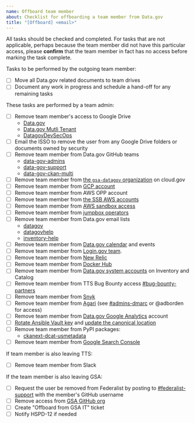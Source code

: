 ```yaml
---
name: Offboard team member
about: Checklist for offboarding a team member from Data.gov
title: "[Offboard] <email>"
---
```

All tasks should be checked and completed. For tasks that are not applicable, perhaps because the team member did not have this particular access, please **confirm** that the team member in fact has no access before marking the task complete.

Tasks to be performed by the outgoing team member:

- [ ] Move all Data.gov related documents to team drives
- [ ] Document any work in progress and schedule a hand-off for any remaining tasks

These tasks are performed by a team admin:

- [ ] Remove team member's access to Google Drive
  - [Data.gov](https://drive.google.com/drive/folders/0AMRwhrSyJ5R4Uk9PVA)
  - [Data.gov Mutli Tenant](https://drive.google.com/drive/folders/0ALb0g1S27SJPUk9PVA)
  - [DatagovDevSecOps](https://drive.google.com/drive/folders/1Ac1dUmzTLTsDv8A8TSyLzrXo1a7hm4NF)
- [ ] Email the ISSO to remove the user from any Google Drive folders or documents owned by security
- [ ] Remove team member from Data.gov GitHub teams
  - [data-gov-admins](https://github.com/orgs/GSA/teams/data-gov-admin/members)
  - [data-gov-support](https://github.com/orgs/GSA/teams/data-gov-support/members)
  - [data-gov-ckan-multi](https://github.com/orgs/GSA/teams/data-gov-ckan-multi/members)
- [ ] Remove team member from [the `gsa-datagov` organization](https://dashboard.fr.cloud.gov/cloud-foundry/2oBn9LBurIXUNpfmtZCQTCHnxUM/organizations/90047c5d-337f-4802-bd48-2149a4265040/users) on cloud.gov
- [ ] Remove team member from [GCP account](https://console.cloud.google.com/iam-admin/iam?project=tts-datagov)
- [ ] Remove team member from AWS OPP account
- [ ] Remove team member from [the SSB AWS accounts](https://github.com/18F/aws-admin/blob/main/terraform/datagov-iam.tf)
- [ ] Remove team member from [AWS sandbox access](https://github.com/GSA/datagov-iam/blob/main/README.md#new-users)
- [ ] Remove team member from [jumpbox operators](https://github.com/GSA/datagov-deploy/blob/master/ansible/group_vars/all/vars.yml)
- [ ] Remove team member from Data.gov email lists
  - [datagov](https://groups.google.com/a/gsa.gov/forum/#!forum/datagov)
  - [datagovhelp](https://groups.google.com/a/gsa.gov/forum/#!forum/datagovhelp)
  - [inventory-help](https://groups.google.com/a/gsa.gov/forum/#!forum/inventory-help)
- [ ] Remove team member from [Data.gov calendar](https://calendar.google.com/calendar/r/settings/calendar/Z3NhLmdvdl9zcjZ0NG52YjRhOTNjNnNzdHRxYXAzbjZtMEBncm91cC5jYWxlbmRhci5nb29nbGUuY29t) and events
- [ ] Remove team member from [Login.gov team](https://dashboard.int.identitysandbox.gov/teams/174).
- [ ] Remove team member from [New Relic](https://newrelic.com)
- [ ] Remove team member from [Docker Hub](https://cloud.docker.com/orgs/datagov/teams)
- [ ] Remove team member from [Data.gov system accounts](https://github.com/GSA/datagov-deploy/wiki/CKAN-commands#system-administrator-accounts) on Inventory and Catalog
- [ ] Remove team member from TTS Bug Bounty access [#bug-bounty-partners](https://gsa-tts.slack.com/messages/C5JQCD9PH)
- [ ] Remove team member from [Snyk](https://app.snyk.io/org/data.gov/manage/members)
- [ ] Remove team member from [Agari](https://gsa-tts.bp.agari.com/) (see [#admins-dmarc](https://gsa-tts.slack.com/archives/CNDTG5ML5) or @adborden for access)
- [ ] Remove team member from [Data.gov Google Analytics](https://analytics.google.com/analytics/web/#/a42145528w85560911p88728213/admin/suiteusermanagement/account) account
- [ ] [Rotate Ansible Vault key](https://github.com/GSA/datagov-deploy/wiki/Keypair-Rotation#ansible-vault) and [update the canonical location](https://docs.google.com/document/d/1detdsnIuwmqz6asrIfUWrmxCr56MGschY1yV0UeC_24/edit)
- [ ] Remove team member from PyPI packages:
  - [ckanext-dcat-usmetadata](https://pypi.org/project/ckanext-dcat-usmetadata/)
- [ ] Remove team member from [Google Search Console](https://search.google.com/)

If team member is also leaving TTS:

- [ ] Remove team member from Slack

If the team member is also leaving GSA:

- [ ] Request the user be removed from Federalist by posting to [#federalist-support](https://gsa-tts.slack.com/archives/C1NUUGTT5) with the member's GitHub username
- [ ] Remove access from [GSA GitHub org](https://github.com/GSA/GitHub-Administration/blob/master/README.md#removing-access-to-the-gsa-organization)
- [ ] Create "Offboard from GSA IT" ticket
- [ ] Notify HSPD-12 if needed
